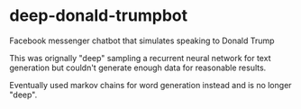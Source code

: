# deep-donald-trumpbot
Facebook messenger chatbot that simulates speaking to Donald Trump


This was orignally "deep" sampling a recurrent neural network for text generation but couldn't generate enough data for reasonable results.


Eventually used markov chains for word generation instead and is no longer "deep".
